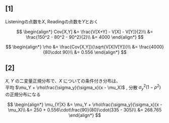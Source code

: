 ## [1]
Listeningの点数を$X$, Readingの点数を$Y$とおく  

$$
\begin{align*}
Cov[X,Y] &= \frac{V[X+Y] - V[X] - V[Y]}{2}\\
&= \frac{150^2 - 80^2 - 90^2}{2}\\
&= 4000
\end{align*}
$$

$$
\begin{align*}
\rho &= \frac{Cov[X,Y]}{\sqrt{V[X]V[Y]}}\\
&= \frac{4000}{80\cdot 90}\\
&= 0.556
\end{align*}
$$

## [2]
$X$, $Y$ の二変量正規分布で、$X$ についての条件付き分布は、  
平均 $\mu_Y + \rho\frac{\sigma_y}{\sigma_x}(x - \mu_X)$ , 分散 $\sigma_y^2(1-\rho^2)$ の正規分布になる

$$
\begin{align*}
\mu_{Y|X} &= \mu_Y + \rho\frac{\sigma_y}{\sigma_x}(x - \mu_X)\\
 &= 250 + 0.556\cdot\frac{90}{80}\cdot(335 - 305)\\
&= 268.765
\end{align*}
$$
